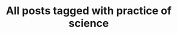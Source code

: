 ---
layout: tag
title: "All posts tagged with practice of science"
permalink: /weblog/tags/practice-of-science/
taxonomy: practice of science
---